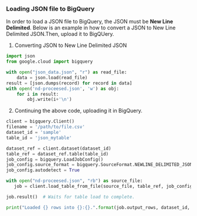 ### Loading JSON file to BigQuery

In order to load a JSON file to BigQuery, the JSON must be **New Line Delimited**. Below is an example in how to convert a JSON to New Line Delimited JSON.Then, upload it to BigQUery.

 1. Converting JSON to New Line Delimited JSON
```python 
import json
from google.cloud import bigquery

with open("json_data.json", "r") as read_file:
    data = json.load(read_file)
result = [json.dumps(record) for record in data]
with open('nd-proceesed.json', 'w') as obj:
    for i in result:
        obj.write(i+'\n')
```

 2. Continuing the above code, uploading it in BigQuery.
 
 ```python
 client = bigquery.Client()
filename = '/path/to/file.csv'
dataset_id = 'sample'
table_id = 'json_mytable'

dataset_ref = client.dataset(dataset_id)
table_ref = dataset_ref.table(table_id)
job_config = bigquery.LoadJobConfig()
job_config.source_format = bigquery.SourceFormat.NEWLINE_DELIMITED_JSON
job_config.autodetect = True

with open("nd-proceesed.json", "rb") as source_file:
    job = client.load_table_from_file(source_file, table_ref, job_config=job_config)

job.result()  # Waits for table load to complete.

print("Loaded {} rows into {}:{}.".format(job.output_rows, dataset_id, table_id))
 ```
 
 
